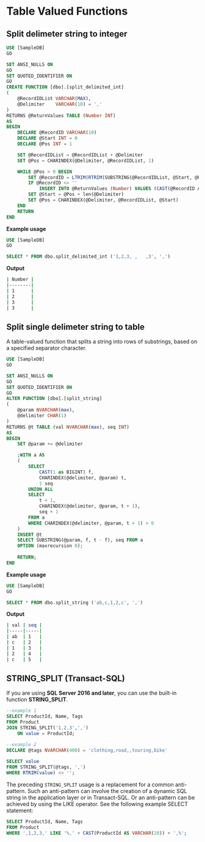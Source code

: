 # Table Valued Functions

## Split delimeter string to integer

```sql
USE [SampleDB]
GO

SET ANSI_NULLS ON
GO
SET QUOTED_IDENTIFIER ON
GO
CREATE FUNCTION [dbo].[split_delimited_int] 
(
	@RecordIDList VARCHAR(MAX),
	@Delimiter    VARCHAR(10) = ','
)
RETURNS @ReturnValues TABLE (Number INT)
AS
BEGIN
	DECLARE @RecordID VARCHAR(10)
	DECLARE @Start INT = 0
	DECLARE @Pos INT = 1

	SET @RecordIDList = @RecordIDList + @Delimiter
	SET @Pos = CHARINDEX(@Delimiter, @RecordIDList, 1)

	WHILE @Pos > 0 BEGIN
		SET @RecordID = LTRIM(RTRIM(SUBSTRING(@RecordIDList, @Start, @Pos - @Start)))
		IF @RecordID <> ''
			INSERT INTO @ReturnValues (Number) VALUES (CAST(@RecordID AS Int))
		SET @Start = @Pos + len(@Delimiter)
		SET @Pos = CHARINDEX(@Delimiter, @RecordIDList, @Start)
	END
	RETURN
END
```

**Example usage**

```sql
USE [SampleDB]
GO

SELECT * FROM dbo.split_delimited_int ('1,2,3, ,   ,3', ',')
```

**Output**

```bash
| Number |
|--------|
| 1      |
| 2      |
| 3      |
| 3      |
```

## Split single delimeter string to table

A table-valued function that splits a string into rows of substrings, based on a specified separator character.

```sql
USE [SampleDB]
GO

SET ANSI_NULLS ON
GO
SET QUOTED_IDENTIFIER ON
GO
ALTER FUNCTION [dbo].[split_string] 
(	
	@param NVARCHAR(max),
	@delimiter CHAR(1)
)
RETURNS @t TABLE (val NVARCHAR(max), seq INT)
AS
BEGIN
	SET @param += @delimiter

	;WITH a AS
	(
		SELECT 
			CAST(1 as BIGINT) f, 
			CHARINDEX(@delimiter, @param) t, 
			1 seq
		UNION ALL
		SELECT 
			t + 1, 
			CHARINDEX(@delimiter, @param, t + 1), 
			seq + 1
		FROM a
		WHERE CHARINDEX(@delimiter, @param, t + 1) > 0
	)
	INSERT @t
	SELECT SUBSTRING(@param, f, t - f), seq FROM a
	OPTION (maxrecursion 0);
	
	RETURN;
END
```

**Example usage**

```sql
USE [SampleDB]
GO

SELECT * FROM dbo.split_string ('ab,c,1,2,c', ',')
```

**Output**

```bash
| val | seq |
|-----|-----|
| ab  | 1   |
| c   | 2   |
| 1   | 3   |
| 2   | 4   |
| c   | 5   |
```

## STRING_SPLIT (Transact-SQL)

If you are using **SQL Server 2016 and later**, you can use the built-in function **STRING_SPLIT**.

```sql
--example 1
SELECT ProductId, Name, Tags  
FROM Product  
JOIN STRING_SPLIT('1,2,3',',')
    ON value = ProductId; 
```

```sql
--example 2
DECLARE @tags NVARCHAR(400) = 'clothing,road,,touring,bike'  
  
SELECT value  
FROM STRING_SPLIT(@tags, ',')  
WHERE RTRIM(value) <> '';
```

The preceding `STRING_SPLIT` usage is a replacement for a common anti-pattern. Such an anti-pattern can involve the creation of a dynamic SQL string in the application layer or in Transact-SQL. Or an anti-pattern can be achieved by using the LIKE operator. See the following example SELECT statement:

```sql
SELECT ProductId, Name, Tags  
FROM Product  
WHERE ',1,2,3,' LIKE '%,' + CAST(ProductId AS VARCHAR(20)) + ',%';  
```
